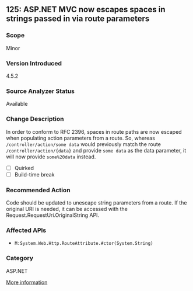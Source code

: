 ## 125: ASP.NET MVC now escapes spaces in strings passed in via route parameters

### Scope
Minor

### Version Introduced
4.5.2

### Source Analyzer Status
Available

### Change Description
In order to conform to RFC 2396, spaces in route paths are now escaped when populating action parameters from a route. So, whereas  `/controller/action/some data` would previously match the route `/controller/action/{data}` and provide `some data` as the data parameter, it will now provide `some%20data` instead.

- [ ] Quirked
- [ ] Build-time break

### Recommended Action
Code should be updated to unescape string parameters from a route. If the original URI is needed, it can be accessed with the Request.RequestUri.OriginalString API.

### Affected APIs
* `M:System.Web.Http.RouteAttribute.#ctor(System.String)`

### Category
ASP.NET

[More information](http://connect.microsoft.com/VisualStudio/feedback/details/878827/issues-with-encoding-in-web-api-in-4-5-2)

<!--
    ### Notes
    Single-diagnostic compilation action analyzer
-->

